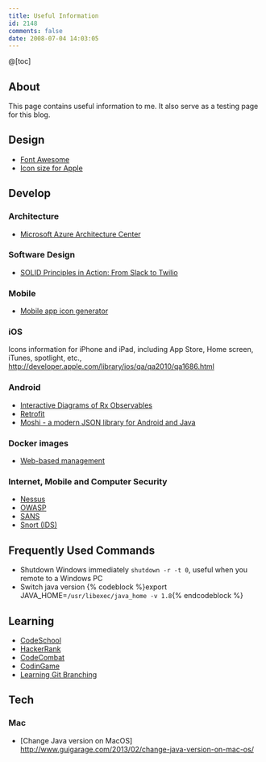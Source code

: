 ```yaml
---
title: Useful Information
id: 2148
comments: false
date: 2008-07-04 14:03:05
---
```


@[toc]

## About
This page contains useful information to me. It also serve as a testing page for this blog.

## Design
* [Font Awesome](http://fontawesome.io/icons/#brand)
* [Icon size for Apple](http://developer.apple.com/library/ios/qa/qa2010/qa1686.html)

## Develop

### Architecture
* [Microsoft Azure Architecture Center](https://docs.microsoft.com/en-us/azure/architecture/)

### Software Design
* [SOLID Principles in Action: From Slack to Twilio](https://www.twilio.com/blog/2017/11/solid-principles-slack-twilio.html)

### Mobile
* [Mobile app icon generator](https://www.npmjs.com/package/mobicon-cli)

### iOS
Icons information for iPhone and iPad, including App Store, Home screen, iTunes, spotlight, etc., http://developer.apple.com/library/ios/qa/qa2010/qa1686.html

### Android
* [Interactive Diagrams of Rx Observables](http://rxmarbles.com/)
* [Retrofit](http://square.github.io/retrofit/)
* [Moshi - a modern JSON library for Android and Java](https://github.com/square/moshi)

### Docker images
* [Web-based management](https://github.com/portainer/portainer)

### Internet, Mobile and Computer Security

* [Nessus](https://www.nessus.org/)
* [OWASP](https://www.owasp.org/)
* [SANS](https://www.sans.org)
* [Snort (IDS)](https://www.snort.org)

## Frequently Used Commands
* Shutdown Windows immediately ```shutdown -r -t 0```, useful when you remote to a Windows PC
* Switch java version
{% codeblock %}export JAVA_HOME=`/usr/libexec/java_home -v 1.8`{% endcodeblock %}

## Learning

* [CodeSchool](https://www.codeschool.com)
* [HackerRank](https://www.hackerrank.com)
* [CodeCombat](https://codecombat.com)
* [CodinGame](https://www.codingame.com)
* [Learning Git Branching](https://learngitbranching.js.org/)

## Tech

### Mac
* [Change Java version on MacOS] http://www.guigarage.com/2013/02/change-java-version-on-mac-os/
